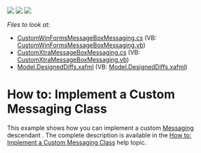 <!-- default badges list -->
![](https://img.shields.io/endpoint?url=https://codecentral.devexpress.com/api/v1/VersionRange/128591065/10.2.3%2B)
[![](https://img.shields.io/badge/Open_in_DevExpress_Support_Center-FF7200?style=flat-square&logo=DevExpress&logoColor=white)](https://supportcenter.devexpress.com/ticket/details/E1527)
[![](https://img.shields.io/badge/📖_How_to_use_DevExpress_Examples-e9f6fc?style=flat-square)](https://docs.devexpress.com/GeneralInformation/403183)
<!-- default badges end -->
<!-- default file list -->
*Files to look at*:

* [CustomWinFormsMessageBoxMessaging.cs](./CS/CustomMessaging.Module.Win/CustomWinFormsMessageBoxMessaging.cs) (VB: [CustomWinFormsMessageBoxMessaging.vb](./VB/CustomMessaging.Module.Win/CustomWinFormsMessageBoxMessaging.vb))
* [CustomXtraMessageBoxMessaging.cs](./CS/CustomMessaging.Module.Win/CustomXtraMessageBoxMessaging.cs) (VB: [CustomXtraMessageBoxMessaging.vb](./VB/CustomMessaging.Module.Win/CustomXtraMessageBoxMessaging.vb))
* [Model.DesignedDiffs.xafml](./CS/CustomMessaging.Module.Win/Model.DesignedDiffs.xafml) (VB: [Model.DesignedDiffs.xafml](./VB/CustomMessaging.Module.Win/Model.DesignedDiffs.xafml))
<!-- default file list end -->
# How to: Implement a Custom Messaging Class


<p>This example shows how you can implement a custom <a href="http://documentation.devexpress.com/#Xaf/clsDevExpressExpressAppWinCoreMessagingtopic"><u>Messaging</u></a> descendant . The complete description is available in the <a href="http://documentation.devexpress.com/#Xaf/CustomDocument3312"><u>How to: Implement a Custom Messaging Class</u></a> help topic.</p><br />


<br/>


